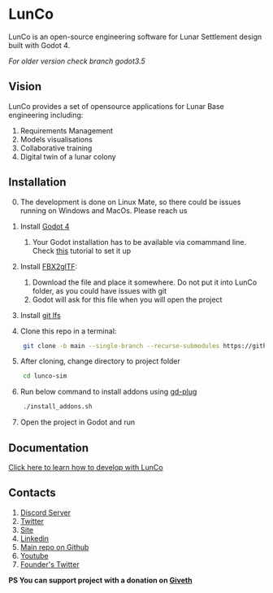 # LunCo

LunCo is an open-source engineering software for Lunar Settlement design built with Godot 4.

*For older version check branch godot3.5*

## Vision

LunCo provides a set of opensource applications for Lunar Base engineering including:
1. Requirements Management
2. Models visualisations
3. Collaborative training
4. Digital twin of a lunar colony


## Installation

0. The development is done on Linux Mate, so there could be issues running on Windows and MacOs. Please reach us
1. Install [Godot 4](https://godotengine.org/download/)
	1. Your Godot installation has to be available via comammand line. Check [this](https://docs.godotengine.org/en/stable/tutorials/editor/command_line_tutorial.html) tutorial to set it up

2. Install [FBX2glTF](https://github.com/godotengine/FBX2glTF/tags):
	1. Download the file and place it somewhere. Do not put it into LunCo folder, as you could have issues with git
	2. Godot will ask for this file when you will open the project
3. Install [git lfs](https://github.com/git-lfs/git-lfs#getting-started)
4. Clone this repo in a terminal: 
```bash
	git clone -b main --single-branch --recurse-submodules https://github.com/LunCoSim/lunco-sim.git
```
5. After cloning, change directory to project folder
```bash
	cd lunco-sim
```

6. Run below command to install addons using [gd-plug](https://github.com/imjp94/gd-plug)
```bash
	./install_addons.sh
```

7. Open the project in Godot and run

## Documentation

[Click here to learn how to develop with LunCo](./docs/LunCo%20Docs/LunCo-Documentation.md)

## Contacts

1. [Discord Server](https://discord.gg/uTEFrW32)
2. [Twitter](https://twitter.com/LunCoSim)
3. [Site](https://lunco.space)
4. [Linkedin](https://www.linkedin.com/company/luncosim/)
5. [Main repo on Github](https://github.com/LunCoSim/lunco-sim)
7. [Youtube](https://www.youtube.com/@LunCoSim)
8. [Founder's Twitter](https://twitter.com/_Difint_)


**PS You can support project with a donation on [Giveth](https://giveth.io/project/lunco-robotics-engineering)**
